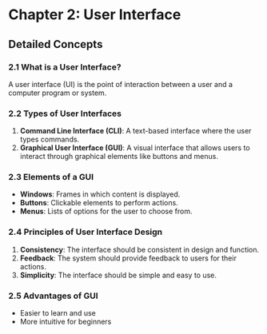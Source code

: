 # Chapter 2: User Interface

## Detailed Concepts

### 2.1 What is a User Interface?
A user interface (UI) is the point of interaction between a user and a computer program or system.

### 2.2 Types of User Interfaces
1. **Command Line Interface (CLI)**: A text-based interface where the user types commands.
2. **Graphical User Interface (GUI)**: A visual interface that allows users to interact through graphical elements like buttons and menus.

### 2.3 Elements of a GUI
- **Windows**: Frames in which content is displayed.
- **Buttons**: Clickable elements to perform actions.
- **Menus**: Lists of options for the user to choose from.

### 2.4 Principles of User Interface Design
1. **Consistency**: The interface should be consistent in design and function.
2. **Feedback**: The system should provide feedback to users for their actions.
3. **Simplicity**: The interface should be simple and easy to use.

### 2.5 Advantages of GUI
- Easier to learn and use
- More intuitive for beginners
